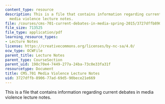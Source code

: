 ```yaml
---
content_type: resource
description: This is a file that contains information regarding current debates in
  media violence lecture notes.
file: /courses/cms-701-current-debates-in-media-spring-2015/3727dffb890677ad69d590bece21e669_MITCMS_701S15_Mediavoil.pdf
file_size: 713525
file_type: application/pdf
learning_resource_types:
- Lecture Notes
license: https://creativecommons.org/licenses/by-nc-sa/4.0/
ocw_type: OCWFile
parent_title: Lecture Notes
parent_type: CourseSection
parent_uid: 198c70e4-7449-277a-24ba-73c0e33fa31f
resourcetype: Document
title: CMS.701 Media Violence Lecture Notes
uid: 3727dffb-8906-77ad-69d5-90bece21e669
---
```

This is a file that contains information regarding current debates in media violence lecture notes.
